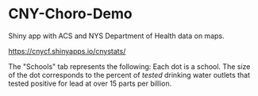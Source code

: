 # CNY-Choro-Demo

Shiny app with ACS and NYS Department of Health data on maps.

https://cnycf.shinyapps.io/cnystats/

The "Schools" tab represents the following:
Each dot is a school.
The size of the dot corresponds to the percent of *tested* drinking water 
outlets that tested positive for lead at over 15 parts per billion.

